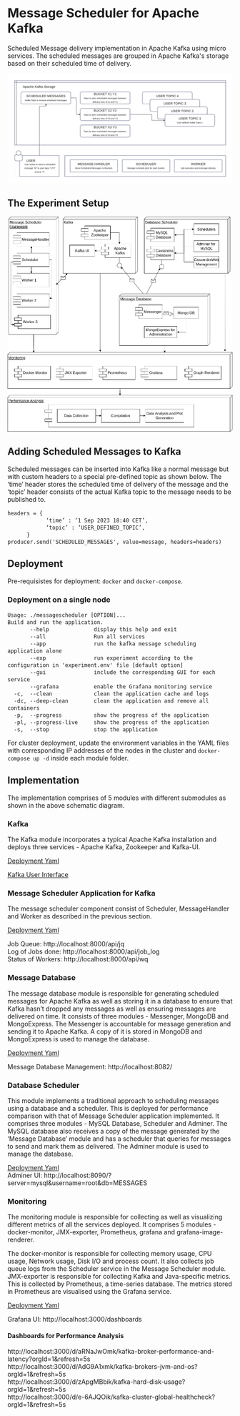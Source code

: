# Message Scheduler for Apache Kafka

Scheduled Message delivery implementation in Apache Kafka using micro services. The scheduled messages are grouped in Apache Kafka's storage based on their scheduled time of delivery. 

<img src=https://raw.githubusercontent.com/abijithanikkuruthi/assets/master/MessageScheduler/architecture.png>

## The Experiment Setup

<img src=https://raw.githubusercontent.com/abijithanikkuruthi/assets/master/MessageScheduler/experiment-setup.png>

## Adding Scheduled Messages to Kafka

Scheduled messages can be inserted into Kafka like a normal message but with custom headers to a special pre-defined topic as shown below. The ‘time’ header stores the scheduled time of delivery of the message and the ‘topic’ header consists of the actual Kafka topic to the message needs to be published to. 

```
headers = {
            ‘time’ : ‘1 Sep 2023 18:40 CET’,
            ‘topic’ : ‘USER_DEFINED_TOPIC’,
	  }
producer.send('SCHEDULED_MESSAGES', value=message, headers=headers)
```

## Deployment

Pre-requisistes for deployment: `docker` and `docker-compose`.

### Deployment on a single node

```
Usage: ./messagescheduler [OPTION]...
Build and run the application.
       --help              display this help and exit
       --all               Run all services
       --app               run the kafka message scheduling application alone
       --exp               run experiment according to the configuration in 'experiment.env' file [default option]
       --gui               include the corresponding GUI for each service
       --grafana           enable the Grafana monitoring service
  -c,  --clean             clean the application cache and logs
  -dc, --deep-clean        clean the application and remove all containers
  -p,  --progress          show the progress of the application
  -pl, --progress-live     show the progress of the application
  -s,  --stop              stop the application

```
For cluster deployment, update the environment variables in the YAML files with corresponding IP addresses of the nodes in the cluster and `docker-compose up -d` inside each module folder.

## Implementation

The implementation comprises of 5 modules with different submodules as shown in the above schematic diagram.

### Kafka
The Kafka module incorporates a typical Apache Kafka installation and deploys three services - Apache Kafka, Zookeeper and Kafka-UI.

[Deployment Yaml](https://github.com/abijithanikkuruthi/MessageScheduler/blob/master/kafka/docker-compose.yml)

[Kafka User Interface](http://localhost:9080/ui/clusters/kafka/topics)

### Message Scheduler Application for Kafka
The message scheduler component consist of Scheduler, MessageHandler and Worker as described in the previous section.

[Deployment Yaml](https://github.com/abijithanikkuruthi/MessageScheduler/blob/master/docker-compose.yml)

Job Queue: http://localhost:8000/api/jq <br>
Log of Jobs done: http://localhost:8000/api/job_log <br>
Status of Workers: http://localhost:8000/api/wq

### Message Database
The message database module is responsible for generating scheduled messages for Apache Kafka as well as storing it in a database to ensure that Kafka hasn’t dropped any messages as well as ensuring messages are delivered on time. It consists of three modules - Messenger, MongoDB and MongoExpress. The Messenger is accountable for message generation and sending it to Apache Kafka. A copy of it is stored in MongoDB and MongoExpress is used to manage the database.

[Deployment Yaml](https://github.com/abijithanikkuruthi/MessageScheduler/blob/master/message-database/docker-compose.yml) <br>

Message Database Management: http://localhost:8082/

### Database Scheduler
This module implements a traditional approach to scheduling messages using a database and a scheduler. This is deployed for performance comparison with that of Message Scheduler application implemented. It comprises three modules - MySQL Database, Scheduler and Adminer. The MySQL database also receives a copy of the message generated by the ‘Message Database’ module and has a scheduler that queries for messages to send and mark them as delivered. The Adminer module is used to manage the database.

[Deployment Yaml](https://github.com/abijithanikkuruthi/MessageScheduler/blob/master/database-scheduler/docker-compose.yml) <br>
Adminer UI: http://localhost:8090/?server=mysql&username=root&db=MESSAGES

### Monitoring
The monitoring module is responsible for collecting as well as visualizing different metrics of all the services deployed. It comprises 5 modules - docker-monitor, JMX-exporter, Prometheus, grafana and grafana-image-renderer.

The docker-monitor is responsible for collecting memory usage, CPU usage, Network usage, Disk I/O and process count. It also collects job queue logs from the Scheduler service in the Message Scheduler module. JMX-exporter is responsible for collecting Kafka and Java-specific metrics. This is collected by Prometheus, a time-series database. The metrics stored in Prometheus are visualised using the Grafana service.

[Deployment Yaml](https://github.com/abijithanikkuruthi/MessageScheduler/blob/master/monitoring/docker-compose.yml)

Grafana UI: http://localhost:3000/dashboards

#### Dashboards for Performance Analysis

http://localhost:3000/d/aRNaJwOmk/kafka-broker-performance-and-latency?orgId=1&refresh=5s <br>
http://localhost:3000/d/AdG9A1xmk/kafka-brokers-jvm-and-os?orgId=1&refresh=5s <br>
http://localhost:3000/d/zApgMBbik/kafka-hard-disk-usage?orgId=1&refresh=5s <br>
http://localhost:3000/d/e-6AJQOik/kafka-cluster-global-healthcheck?orgId=1&refresh=5s
